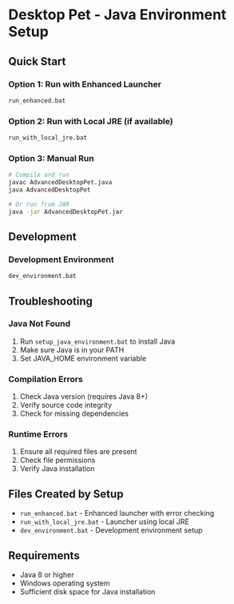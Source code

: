 # Desktop Pet - Java Environment Setup

## Quick Start

### Option 1: Run with Enhanced Launcher
```bash
run_enhanced.bat
```

### Option 2: Run with Local JRE (if available)
```bash
run_with_local_jre.bat
```

### Option 3: Manual Run
```bash
# Compile and run
javac AdvancedDesktopPet.java
java AdvancedDesktopPet

# Or run from JAR
java -jar AdvancedDesktopPet.jar
```

## Development

### Development Environment
```bash
dev_environment.bat
```

## Troubleshooting

### Java Not Found
1. Run `setup_java_environment.bat` to install Java
2. Make sure Java is in your PATH
3. Set JAVA_HOME environment variable

### Compilation Errors
1. Check Java version (requires Java 8+)
2. Verify source code integrity
3. Check for missing dependencies

### Runtime Errors
1. Ensure all required files are present
2. Check file permissions
3. Verify Java installation

## Files Created by Setup

- `run_enhanced.bat` - Enhanced launcher with error checking
- `run_with_local_jre.bat` - Launcher using local JRE
- `dev_environment.bat` - Development environment setup

## Requirements

- Java 8 or higher
- Windows operating system
- Sufficient disk space for Java installation

